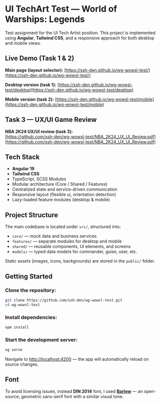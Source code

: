 # UI TechArt Test — World of Warships: Legends

Test assignment for the UI Tech Artist position.
This project is implemented using **Angular**, **Tailwind CSS**, and a responsive approach for both desktop and mobile views.

## Live Demo (Task 1 & 2)

**Main page (layout selector):**
[https://ssh-den.github.io/wg-wowsl-test/](https://ssh-den.github.io/wg-wowsl-test/)

**Desktop version (task 1):**
[https://ssh-den.github.io/wg-wowsl-test/desktop](https://ssh-den.github.io/wg-wowsl-test/desktop)

**Mobile version (task 2):**
[https://ssh-den.github.io/wg-wowsl-test/mobile](https://ssh-den.github.io/wg-wowsl-test/mobile)

## Task 3 — UX/UI Game Review

**NBA 2K24 UX/UI review (task 3):**  
[https://github.com/ssh-den/wg-wowsl-test/NBA_2K24_UX_UI_Review.pdf](https://github.com/ssh-den/wg-wowsl-test/NBA_2K24_UX_UI_Review.pdf)

## Tech Stack

- **Angular 19**
- **Tailwind CSS**
- TypeScript, SCSS Modules
- Modular architecture (Core / Shared / Features)
- Centralized state and service-driven communication
- Responsive layout (flexible ui, orientation detection)
- Lazy-loaded feature modules (desktop & mobile)

## Project Structure

The main codebase is located under `src/`, structured into:

- `core/` — mock data and business services
- `features/` — separate modules for desktop and mobile
- `shared/` — reusable components, UI elements, and screens
- `models/` — typed data models for commander, guise, user, etc.

Static assets (images, icons, backgrounds) are stored in the `public/` folder.

## Getting Started

### Clone the repository:

```bash
git clone https://github.com/ssh-den/wg-wowsl-test.git
cd wg-wowsl-test
```

### Install dependencies:

```bash
npm install
```

### Start the development server:

```bash
ng serve
```

Navigate to [http://localhost:4200](http://localhost:4200) — the app will automatically reload on source changes.

## Font

To avoid licensing issues, instead **DIN 2014** font,  I used [**Barlow**](https://fonts.google.com/specimen/Barlow) — an open-source, geometric sans-serif font with a similar visual tone.
